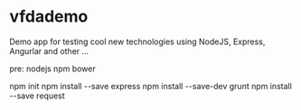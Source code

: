 # vfdademo
Demo app for testing cool new technologies using NodeJS, Express, Angurlar and other ...

pre:
nodejs
npm
bower

npm init 
npm install --save express
npm install --save-dev  grunt
npm install --save request

